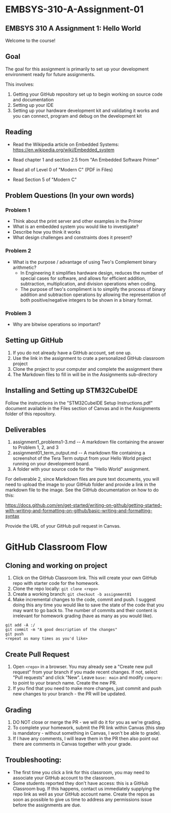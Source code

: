 # EMBSYS-310-A-Assignment-01
## EMBSYS 310 A Assignment 1: Hello World

Welcome to the course! 

## Goal

The goal for this assignment is primarily to set up your development environment ready for future assignments.

This involves:

1.  Getting your GitHub repository set up to begin working on source code and documentation
2.  Setting up your IDE
3.  Setting up your hardware development kit and validating it works and you can connect, program and debug on the development kit

## Reading

-   Read the Wikipedia article on Embedded Systems:
    https://en.wikipedia.org/wiki/Embedded_system

-   Read chapter 1 and section 2.5 from "An Embedded Software Primer"
-   Read all of Level 0 of "Modern C" (PDF in Files)
-   Read Section 5 of "Modern C"

## Problem Questions (In your own words)

### Problem 1

-   Think about the print server and other examples in the Primer
-   What is an embedded system you would like to investigate?
-   Describe how you think it works
-   What design challenges and constraints does it present?

### Problem 2

-   What is the purpose / advantage of using Two's Complement binary arithmetic?
      - In Engineering it simplifies hardware design, reduces the number of special cases for software, and allows for efficient addition, subtraction, multiplication, and division operations when coding.
      - The purpose of two's compliment is to simplify the process of binary addition and subtraction operations by allowing the representation of both positive/negative integers to be shown in a binary format. 

### Problem 3

-   Why are bitwise operations so important?

## Setting up GitHub

1.  If you do not already have a GitHub account, set one up.
2.  Use the link in the assignment to crate a personalized GitHub classroom project
3.  Clone the project to your computer and complete the assignment there
4.  The Markdown files to fill in will be in the Assignments sub-directory

## Installing and Setting up STM32CubeIDE

Follow the instructions in the "STM32CubeIDE Setup Instructions.pdf" document available in the Files section of Canvas and in the Assignments folder of this repository.

## Deliverables

1.  assignment1_problems1-3.md -- A markdown file containing the answer to Problem 1, 2, and 3
2.  assignment01_term_output.md -- A markdown file containing a screenshot of the Tera Term output from your Hello World project running on your development board.
3.  A folder with your source code for the "Hello World" assignment.

For deliverable 2, since Markdown files are pure text documents, you will need to upload the image to your GitHub folder and provide a link in the markdown file to the image. See the GitHub documentation on how to do this:

https://docs.github.com/en/get-started/writing-on-github/getting-started-with-writing-and-formatting-on-github/basic-writing-and-formatting-syntax

Provide the URL of your GitHub pull request in Canvas.

# GitHub Classroom Flow
## Cloning and working on project
1. Click on the GitHub Classroom link. This will create your own GitHub repo with starter code for the homework.
2. Clone the repo locally: `git clone <repo>`
3. Create a working branch: `git checkout -b assignment01`
4. Make incremental changes to the code, commit and push. I suggest doing this any time you would like to save the state of the code that you may want to go back to. The number of commits and their content is irrelevant for homework grading (have as many as you would like).
 
```
git add -A :/
git commit -m "A good description of the changes"
git push
<repeat as many times as you'd like>
```

## Create Pull Request
1. Open `<repo>` in a browser. You may already see a "Create new pull request" from your branch if you made recent changes. If not, select "Pull requests" and click "New". Leave `base: main` and modify `compare:` to point to your branch name. Create the new PR.
2. If you find that you need to make more changes, just commit and push new changes to your branch - the PR will be updated.

## Grading
1. DO NOT close or merge the PR - we will do it for you as we're grading.
2. To complete your homework, submit the PR link within Canvas (this step is mandatory - without something in Canvas, I won't be able to grade).
3. If I have any comments, I will leave them in the PR then also point out there are comments in Canvas together with your grade.

## Troubleshooting:
- The first time you click a link for this classroom, you may need to associate your GitHub account to the classroom.
- Some students reported they don't have access: this is a GitHub Classroom bug. If this happens, contact us immediately supplying the repo link as well as your GitHub account name. Create the repos as soon as possible to give us time to address any permissions issue before the assignments are due.
